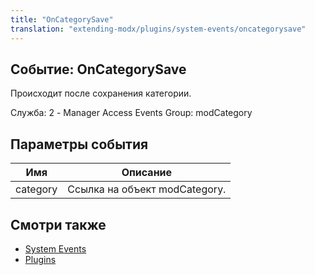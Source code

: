 ```yaml
---
title: "OnCategorySave"
translation: "extending-modx/plugins/system-events/oncategorysave"
---
```


## Событие: OnCategorySave

Происходит после сохранения категории.

Служба: 2 - Manager Access Events
Group: modCategory

## Параметры события

| Имя      | Описание                      |
| -------- | ----------------------------- |
| category | Ссылка на объект modCategory. |

## Смотри также

- [System Events](extending-modx/plugins/system-events "System Events")
- [Plugins](extending-modx/plugins "Plugins")
